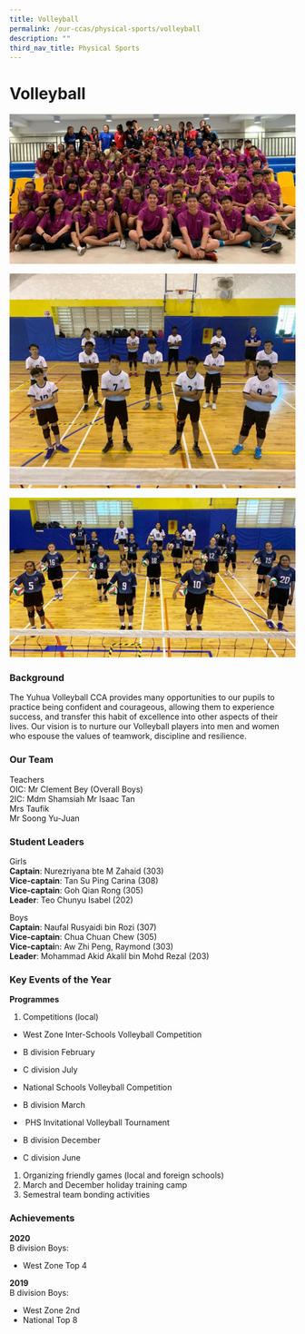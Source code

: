 ```yaml
---
title: Volleyball
permalink: /our-ccas/physical-sports/volleyball
description: ""
third_nav_title: Physical Sports
---
```

# **Volleyball**

![](/images/vb1.jpg)

![](/images/vb2.jpg)

![](/images/vb3.jpg)

### Background

The Yuhua Volleyball CCA provides many opportunities to our pupils to practice being confident and courageous, allowing them to experience success, and transfer this habit of excellence into other aspects of their lives. Our vision is to nurture our Volleyball players into men and women who espouse the values of teamwork, discipline and resilience.  

### Our Team

Teachers  
OIC: Mr Clement Bey (Overall Boys)  
2IC: Mdm Shamsiah Mr Isaac Tan  
Mrs Taufik  
Mr Soong Yu-Juan  

### Student Leaders

Girls  
**Captain**: Nurezriyana bte M Zahaid (303)  
**Vice-captain**: Tan Su Ping Carina (308)  
**Vice-captain**: Goh Qian Rong (305)  
**Leader**: Teo Chunyu Isabel (202)  
  
Boys  
**Captain**: Naufal Rusyaidi bin Rozi (307)  
**Vice-captain**: Chua Chuan Chew (305)  
**Vice-captai**n: Aw Zhi Peng, Raymond (303)  
**Leader**: Mohammad Akid Akalil bin Mohd Rezal (203)  

### Key Events of the Year

**Programmes**

1. Competitions (local)

*   West Zone Inter-Schools Volleyball Competition

*   B division February
*   C division July
*   National Schools Volleyball Competition
*   B division March
*    PHS Invitational Volleyball Tournament
*   B division December
*   C division June

1.  Organizing friendly games (local and foreign schools)
2.  March and December holiday training camp
3.  Semestral team bonding activities

### Achievements

**2020**    
B division Boys:  

*   West Zone Top 4

**2019**    
B division Boys:  

*   West Zone 2nd
*   National Top 8
